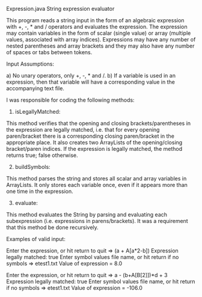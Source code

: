 Expression.java String expression evaluator

This program reads a string input in the form of an algebraic expression with +, -, * and / operators and evaluates the expression. The expression may contain variables in the form of scalar (single value) or array (multiple values, associated with array indices). Expressions may have any number of nested parentheses and array brackets and they may also have any number of spaces or tabs between tokens.

Input Assumptions:

a) No unary operators, only +, -, * and /. b) If a variable is used in an expression, then that variable will have a corresponding value in the accompanying text file.

I was responsible for coding the following methods:

1) isLegallyMatched:

This method verifies that the opening and closing brackets/parentheses in the expression are legally matched, i.e. that for every opening paren/bracket there is a corresponding closing paren/bracket in the appropriate place. It also creates two ArrayLists of the opening/closing bracket/paren indices. If the expression is legally matched, the method returns true; false otherwise.

2) buildSymbols:

This method parses the string and stores all scalar and array variables in ArrayLists. It only stores each variable once, even if it appears more than one time in the expression.

3) evaluate:

This method evaluates the String by parsing and evaluating each subexpression (i.e. expressions in parens/brackets). It was a requirement that this method be done recursively.

Examples of valid input:

Enter the expression, or hit return to quit => (a + A[a*2-b]) 
Expression legally matched: true 
Enter symbol values file name, or hit return if no symbols => etest1.txt 
Value of expression = 8.0

Enter the expression, or hit return to quit => a - (b+A[B[2]])*d + 3 
Expression legally matched: true 
Enter symbol values file name, or hit return if no symbols => etest1.txt 
Value of expression = -106.0